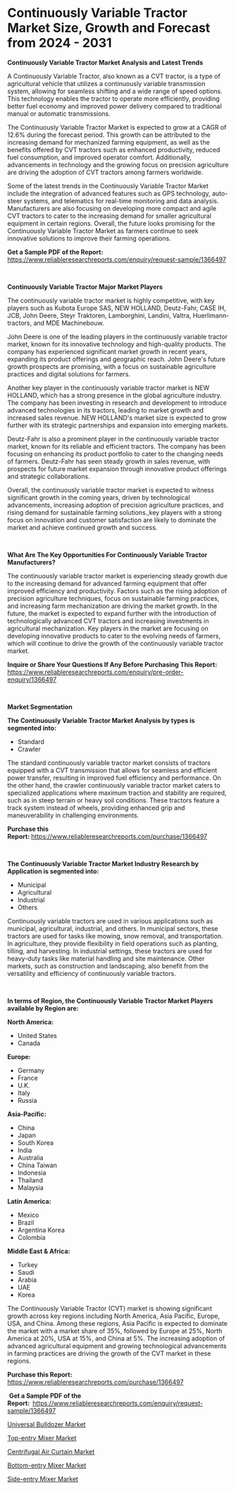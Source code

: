 <p><h1>Continuously Variable Tractor Market Size, Growth and Forecast from 2024 - 2031</h1></p><p><strong>Continuously Variable Tractor Market Analysis and Latest Trends</strong></p>
<p><p>A Continuously Variable Tractor, also known as a CVT tractor, is a type of agricultural vehicle that utilizes a continuously variable transmission system, allowing for seamless shifting and a wide range of speed options. This technology enables the tractor to operate more efficiently, providing better fuel economy and improved power delivery compared to traditional manual or automatic transmissions.</p><p>The Continuously Variable Tractor Market is expected to grow at a CAGR of 12.6% during the forecast period. This growth can be attributed to the increasing demand for mechanized farming equipment, as well as the benefits offered by CVT tractors such as enhanced productivity, reduced fuel consumption, and improved operator comfort. Additionally, advancements in technology and the growing focus on precision agriculture are driving the adoption of CVT tractors among farmers worldwide.</p><p>Some of the latest trends in the Continuously Variable Tractor Market include the integration of advanced features such as GPS technology, auto-steer systems, and telematics for real-time monitoring and data analysis. Manufacturers are also focusing on developing more compact and agile CVT tractors to cater to the increasing demand for smaller agricultural equipment in certain regions. Overall, the future looks promising for the Continuously Variable Tractor Market as farmers continue to seek innovative solutions to improve their farming operations.</p></p>
<p><strong>Get a Sample PDF of the Report:&nbsp;</strong> <a href="https://www.reliableresearchreports.com/enquiry/request-sample/1366497">https://www.reliableresearchreports.com/enquiry/request-sample/1366497</a></p>
<p>&nbsp;</p>
<p><strong>Continuously Variable Tractor Major Market Players</strong></p>
<p><p>The continuously variable tractor market is highly competitive, with key players such as Kubota Europe SAS, NEW HOLLAND, Deutz-Fahr, CASE IH, JCB, John Deere, Steyr Traktoren, Lamborghini, Landini, Valtra, Huerlimann-tractors, and MDE Machinebouw.</p><p>John Deere is one of the leading players in the continuously variable tractor market, known for its innovative technology and high-quality products. The company has experienced significant market growth in recent years, expanding its product offerings and geographic reach. John Deere's future growth prospects are promising, with a focus on sustainable agriculture practices and digital solutions for farmers.</p><p>Another key player in the continuously variable tractor market is NEW HOLLAND, which has a strong presence in the global agriculture industry. The company has been investing in research and development to introduce advanced technologies in its tractors, leading to market growth and increased sales revenue. NEW HOLLAND's market size is expected to grow further with its strategic partnerships and expansion into emerging markets.</p><p>Deutz-Fahr is also a prominent player in the continuously variable tractor market, known for its reliable and efficient tractors. The company has been focusing on enhancing its product portfolio to cater to the changing needs of farmers. Deutz-Fahr has seen steady growth in sales revenue, with prospects for future market expansion through innovative product offerings and strategic collaborations.</p><p>Overall, the continuously variable tractor market is expected to witness significant growth in the coming years, driven by technological advancements, increasing adoption of precision agriculture practices, and rising demand for sustainable farming solutions.,key players with a strong focus on innovation and customer satisfaction are likely to dominate the market and achieve continued growth and success.</p></p>
<p>&nbsp;</p>
<p><strong>What Are The Key Opportunities For Continuously Variable Tractor Manufacturers?</strong></p>
<p><p>The continuously variable tractor market is experiencing steady growth due to the increasing demand for advanced farming equipment that offer improved efficiency and productivity. Factors such as the rising adoption of precision agriculture techniques, focus on sustainable farming practices, and increasing farm mechanization are driving the market growth. In the future, the market is expected to expand further with the introduction of technologically advanced CVT tractors and increasing investments in agricultural mechanization. Key players in the market are focusing on developing innovative products to cater to the evolving needs of farmers, which will continue to drive the growth of the continuously variable tractor market.</p></p>
<p><strong>Inquire or Share Your Questions If Any Before Purchasing This Report:</strong> <a href="https://www.reliableresearchreports.com/enquiry/pre-order-enquiry/1366497">https://www.reliableresearchreports.com/enquiry/pre-order-enquiry/1366497</a></p>
<p>&nbsp;</p>
<p><strong>Market Segmentation</strong></p>
<p><strong>The Continuously Variable Tractor Market Analysis by types is segmented into:</strong></p>
<p><ul><li>Standard</li><li>Crawler</li></ul></p>
<p><p>The standard continuously variable tractor market consists of tractors equipped with a CVT transmission that allows for seamless and efficient power transfer, resulting in improved fuel efficiency and performance. On the other hand, the crawler continuously variable tractor market caters to specialized applications where maximum traction and stability are required, such as in steep terrain or heavy soil conditions. These tractors feature a track system instead of wheels, providing enhanced grip and maneuverability in challenging environments.</p></p>
<p><strong>Purchase this Report:&nbsp;</strong><a href="https://www.reliableresearchreports.com/purchase/1366497">https://www.reliableresearchreports.com/purchase/1366497</a></p>
<p>&nbsp;</p>
<p><strong>The Continuously Variable Tractor Market Industry Research by Application is segmented into:</strong></p>
<p><ul><li>Municipal</li><li>Agricultural</li><li>Industrial</li><li>Others</li></ul></p>
<p><p>Continuously variable tractors are used in various applications such as municipal, agricultural, industrial, and others. In municipal sectors, these tractors are used for tasks like mowing, snow removal, and transportation. In agriculture, they provide flexibility in field operations such as planting, tilling, and harvesting. In industrial settings, these tractors are used for heavy-duty tasks like material handling and site maintenance. Other markets, such as construction and landscaping, also benefit from the versatility and efficiency of continuously variable tractors.</p></p>
<p>&nbsp;</p>
<p><strong>In terms of Region, the Continuously Variable Tractor Market Players available by Region are:</strong></p>
<p>
    <p> <strong> North America: </strong>
        <ul>
            <li>United States</li>
            <li>Canada</li>
        </ul>
        </p> 
    <p> <strong> Europe: </strong>
        <ul>
            <li>Germany</li>
            <li>France</li>
            <li>U.K.</li>
            <li>Italy</li>
            <li>Russia</li>
        </ul>
        </p> 
    <p> <strong> Asia-Pacific: </strong>
        <ul>
            <li>China</li>
            <li>Japan</li>
            <li>South Korea</li>
            <li>India</li>
            <li>Australia</li>
            <li>China Taiwan</li>
            <li>Indonesia</li>
            <li>Thailand</li>
            <li>Malaysia</li>
        </ul>
        </p> 
    <p> <strong> Latin America: </strong>
        <ul>
            <li>Mexico</li>
            <li>Brazil</li>
            <li>Argentina Korea</li>
            <li>Colombia</li>
        </ul>
        </p> 
    <p> <strong> Middle East & Africa: </strong>
        <ul>
            <li>Turkey</li>
            <li>Saudi</li>
            <li>Arabia</li>
            <li>UAE</li>
            <li>Korea</li>
        </ul>
    </p>
    </p>
<p><p>The Continuously Variable Tractor (CVT) market is showing significant growth across key regions including North America, Asia Pacific, Europe, USA, and China. Among these regions, Asia Pacific is expected to dominate the market with a market share of 35%, followed by Europe at 25%, North America at 20%, USA at 15%, and China at 5%. The increasing adoption of advanced agricultural equipment and growing technological advancements in farming practices are driving the growth of the CVT market in these regions.</p></p>
<p><strong>Purchase this Report: </strong><a href="https://www.reliableresearchreports.com/purchase/1366497">https://www.reliableresearchreports.com/purchase/1366497</a></p>
<p>&nbsp;<strong>Get a Sample PDF of the Report:&nbsp;&nbsp;</strong><a href="https://www.reliableresearchreports.com/enquiry/request-sample/1366497">https://www.reliableresearchreports.com/enquiry/request-sample/1366497</a></p>
<p><strong></strong></p>
<p><p><a href="https://medium.com/p/e15f0b5928d8/edit">Universal Bulldozer Market</a></p><p><a href="https://medium.com/p/bde96f761eca/edit">Top-entry Mixer Market</a></p><p><a href="https://medium.com/p/01811588b62a/edit">Centrifugal Air Curtain Market</a></p><p><a href="https://medium.com/p/f23f5a1f68ad/edit">Bottom-entry Mixer Market</a></p><p><a href="https://medium.com/p/34c21ff20248/edit">Side-entry Mixer Market</a></p></p>